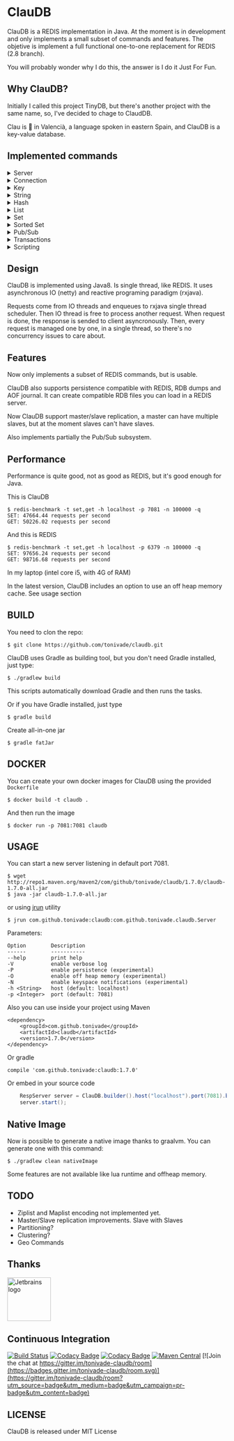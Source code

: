 # ClauDB

ClauDB is a REDIS implementation in Java. At the moment is in development and only implements a small 
subset of commands and features.  The objetive is implement a full functional one-to-one replacement 
for REDIS (2.8 branch).

You will probably wonder why I do this, the answer is I do it Just For Fun.

## Why ClauDB?

Initially I called this project TinyDB, but there's another project with the same name, so, I've
decided to chage to ClaudDB.

Clau is :key: in Valencià, a language spoken in eastern Spain, and ClauDB is a key-value database.

## Implemented commands

<details>
    <summary>Server</summary>
    
- FLUSHDB
- INFO
- TIME
- SYNC
- SLAVEOF
- ROLE

</details>

<details>
    <summary>Connection</summary>
    
- ECHO
- PING
- QUIT
- SELECT

</details>

<details>
    <summary>Key</summary>
    
- DEL
- EXISTS
- KEYS
- RENAME
- TYPE
- EXPIRE
- PERSIST
- TTL
- PTTL

</details>

<details>
    <summary>String</summary>
    
- APPEND
- DECRBY
- DECR
- GET
- GETSET
- INCRBY
- INCR
- MGET
- MSET
- MSETNX
- SET (with NX, PX, NX and XX options)
- SETEX
- SETNX
- STRLEN

</details>

<details>
    <summary>Hash</summary>
    
- HDEL
- HEXISTS
- HGETALL
- HGET
- HKEYS
- HLEN
- HMGET
- HMSET
- HSET
- HVALS

</details>

<details>
    <summary>List</summary>
    
- LPOP
- LPUSH
- LINDEX
- LLEN
- LRANGE
- LSET
- RPOP
- RPUSH

</details>

<details>
    <summary>Set</summary>
    
- SADD
- SCARD
- SDIFF
- SINTER
- SISMEMBER
- SMEMBERS
- SPOP
- SRANDMEMBER
- SREM
- SUNION

</details>

<details>
    <summary>Sorted Set</summary>
    
- ZADD
- ZCARD
- ZRANGEBYSCORE
- ZRANGE
- ZREM
- ZREVRANGE
- ZINCRBY

</details>

<details>
    <summary>Pub/Sub</summary>
    
- SUBSCRIBE
- UNSUBSCRIBE
- PSUBSCRIBE
- PUNSUBSCRIBE
- PUBLISH

</details>

<details>
    <summary>Transactions</summary>
    
- MULTI
- EXEC
- DISCARD

</details>

<details>
    <summary>Scripting</summary>
    
- EVAL
- EVALSHA
- SCRIPT LOAD
- SCRIPT EXISTS
- SCRIPT FLUSH

</details>

## Design

ClauDB is implemented using Java8. Is single thread, like REDIS. It uses asynchronous IO 
(netty) and reactive programing paradigm (rxjava).

Requests come from IO threads and enqueues to rxjava single thread scheduler. Then IO thread is free
to process another request. When request is done, the response is sended to client asyncronously. Then,
every request is managed one by one, in a single thread, so there's no concurrency issues to care
about.

## Features

Now only implements a subset of REDIS commands, but is usable.

ClauDB also supports persistence compatible with REDIS, RDB dumps and AOF journal. It can create
compatible RDB files you can load in a REDIS server.

Now ClauDB support master/slave replication, a master can have multiple slaves, but at the moment
slaves can't have slaves.

Also implements partially the Pub/Sub subsystem.

## Performance

Performance is quite good, not as good as REDIS, but it's good enough for Java.

This is ClauDB

    $ redis-benchmark -t set,get -h localhost -p 7081 -n 100000 -q
    SET: 47664.44 requests per second
    GET: 50226.02 requests per second
    
And this is REDIS

    $ redis-benchmark -t set,get -h localhost -p 6379 -n 100000 -q
    SET: 97656.24 requests per second
    GET: 98716.68 requests per second
    
In my laptop (intel core i5, with 4G of RAM)

In the latest version, ClauDB includes an option to use an off heap memory cache. See usage section

## BUILD

You need to clon the repo:

    $ git clone https://github.com/tonivade/claudb.git

ClauDB uses Gradle as building tool, but you don't need Gradle installed, just type:

    $ ./gradlew build

This scripts automatically download Gradle and then runs the tasks. 

Or if you have Gradle installed, just type

    $ gradle build
    
Create all-in-one jar

    $ gradle fatJar

## DOCKER

You can create your own docker images for ClauDB using the provided `Dockerfile`

    $ docker build -t claudb .

And then run the image

    $ docker run -p 7081:7081 claudb

## USAGE

You can start a new server listening in default port 7081.

    $ wget http://repo1.maven.org/maven2/com/github/tonivade/claudb/1.7.0/claudb-1.7.0-all.jar
    $ java -jar claudb-1.7.0-all.jar

or using [jrun](https://github.com/ctrueden/jrun) utility

    $ jrun com.github.tonivade:claudb:com.github.tonivade.claudb.Server
    
Parameters:

    Option        Description
    ------        -----------
    --help        print help
    -V            enable verbose log
    -P            enable persistence (experimental)
    -O            enable off heap memory (experimental)
    -N            enable keyspace notifications (experimental)
    -h <String>   host (default: localhost)
    -p <Integer>  port (default: 7081) 
    
Also you can use inside your project using Maven

    <dependency>
        <groupId>com.github.tonivade</groupId>
        <artifactId>claudb</artifactId>
        <version>1.7.0</version>
    </dependency>
    
Or gradle

    compile 'com.github.tonivade:claudb:1.7.0'

Or embed in your source code

```java
    RespServer server = ClauDB.builder().host("localhost").port(7081).build();
    server.start(); 
```

## Native Image

Now is possible to generate a native image thanks to graalvm. You can generate one with this command:

```shell
$ ./gradlew clean nativeImage
```

Some features are not available like lua runtime and offheap memory.

## TODO

- Ziplist and Maplist encoding not implemented yet.
- Master/Slave replication improvements. Slave with Slaves
- Partitioning?
- Clustering?
- Geo Commands

## Thanks

<a href="https://www.jetbrains.com?from=claudb"><img src="pics/jetbrains.png" alt="Jetbrains logo" height="100"/></a>

## Continuous Integration

[![Build Status](https://travis-ci.org/tonivade/claudb.svg?branch=master)](https://travis-ci.org/tonivade/claudb) 
[![Codacy Badge](https://api.codacy.com/project/badge/Grade/63af79474b40420da97b36d02972f302)](https://www.codacy.com/app/tonivade/claudb?utm_source=github.com&amp;utm_medium=referral&amp;utm_content=tonivade/claudb&amp;utm_campaign=Badge_Grade)
[![Codacy Badge](https://api.codacy.com/project/badge/Coverage/63af79474b40420da97b36d02972f302)](https://www.codacy.com/app/tonivade/claudb?utm_source=github.com&utm_medium=referral&utm_content=tonivade/claudb&utm_campaign=Badge_Coverage)
[![Maven Central](https://maven-badges.herokuapp.com/maven-central/com.github.tonivade/claudb/badge.svg)](https://maven-badges.herokuapp.com/maven-central/com.github.tonivade/claudb) [![Join the chat at https://gitter.im/tonivade-claudb/room](https://badges.gitter.im/tonivade-claudb/room.svg)](https://gitter.im/tonivade-claudb/room?utm_source=badge&utm_medium=badge&utm_campaign=pr-badge&utm_content=badge)

## LICENSE

ClauDB is released under MIT License

